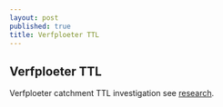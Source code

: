 ```yaml
---
layout: post
published: true
title: Verfploeter TTL
---
```

##  Verfploeter TTL
Verfploeter catchment TTL investigation see [research](https://github.com/joaoceron/verfploeter-ttl-investigation).
